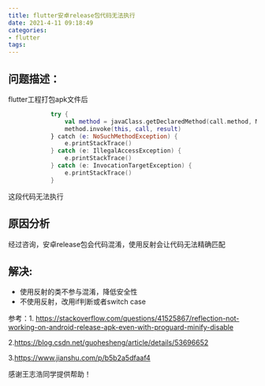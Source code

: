 ```yaml
---
title: flutter安卓release包代码无法执行
date: 2021-4-11 09:18:49
categories: 
- flutter
tags:
---
```


## 问题描述：

flutter工程打包apk文件后

```kotlin
            try {
                val method = javaClass.getDeclaredMethod(call.method, MethodCall::class.java, MethodChannel.Result::class.java)
                method.invoke(this, call, result)
            } catch (e: NoSuchMethodException) {
                e.printStackTrace()
            } catch (e: IllegalAccessException) {
                e.printStackTrace()
            } catch (e: InvocationTargetException) {
                e.printStackTrace()
            }
```

这段代码无法执行

## 原因分析

经过咨询，安卓release包会代码混淆，使用反射会让代码无法精确匹配

## 解决:

- 使用反射的类不参与混淆，降低安全性
- 不使用反射，改用if判断或者switch case



参考：1. https://stackoverflow.com/questions/41525867/reflection-not-working-on-android-release-apk-even-with-proguard-minify-disable

2.https://blog.csdn.net/guohesheng/article/details/53696652

3.https://www.jianshu.com/p/b5b2a5dfaaf4

感谢王志浩同学提供帮助！